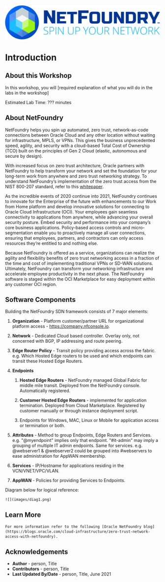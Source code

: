 
![](images/NFWhiteBG.jpg)

# Introduction 

## About this Workshop

In this workshop, you will [required explanation of what you will do in the labs in the workshop]

Estimated Lab Time: ??? minutes
    
## About NetFoundry    
NetFoundry helps you spin up automated, zero trust, network-as-code connections between Oracle Cloud and any other location without waiting for infrastructure, MPLS, or VPNs. This gives the business unprecedented speed, agility, and security with a cloud-based Total Cost of Ownership (TCO) built on the principles of Gen 2 Cloud (elastic, autonomous and secure by design).

With increased focus on zero trust architecture, Oracle partners with NetFoundry to help transform your network and set the foundation for your long-term work from anywhere and zero trust networking strategy. To understand NetFoundry’s implementation of the zero trust access from the NIST 800-207 standard, refer to this [whitepaper](https://netfoundry.io/resources/netfoundry-and-nist-white-paper/).

As the incredible events of 2020 continue into 2021, NetFoundry continues to innovate for the Enterprise of the future with enhancements to our Work from Home platform and develop innovative solutions for connecting to Oracle Cloud Infrastructure (OCI). Your employees gain seamless connectivity to applications from anywhere, while advancing your overall security posture. Embed security and performance into your company’s core business applications. Policy-based access controls and micro-segmentation enable you to proactively manage all user connections, ensuring that employees, partners, and contractors can only access resources they’re entitled to and nothing else.

Because NetFoundry is offered as a service, organizations can realize the agility and flexibility benefits of zero trust networking access in a fraction of the time and cost of implementing traditional VPNs or SD-WAN solutions. Ultimately, NetFoundry can transform your networking infrastructure and accelerate employee productivity in the next phase. The NetFoundry software is staged within the OCI Marketplace for easy deployment within any customer OCI region.

## Software Components

Building the NetFoundry SDN framework consists of 7 major elements:

1. **Organization** - Platform customer/partner URL for organizational platform access - https://company.nfconsole.io.

2. **Network** - Dedicated Cloud based controller. Overlay only, not concerned with BGP, IP addressing and route peering.

3. **Edge Router Policy** - Transit policy providing access across the fabric. e.g. Which Hosted Edge routers to be used and which endpoints can transit these Hosted Edge Routers.

4. **Endpoints**

    1. **Hosted Edge Routers** - NetFoundry managed Global Fabric for middle mile transit. Deployed from the NetFoundry console. Automatically registered.

    2. **Customer Hosted Edge Routers** - implemented for application termination. Deployed from Cloud Marketplace. Registered by customer manually or through instance deployment script.

    3. Endpoints for Windows, MAC, Linux or Mobile for application access or termination or both.

5. **Attributes** - Method to group Endpoints, Edge Routers and Services. e.g. "@myendpoint" implies only that endpoint. "#it-admin" may imply a grouping of multiple IT admin endpoints. Same for services. e.g. @webserver1 & @webserver2 could be grouped into #webservers to ease administration for AppWAN membership.

6. **Services** - IP/Hostname for applications residing in the VCN/VNET/VPC/VLAN.

7. **AppWAN** - Policies for providing Services to Endpoints.  

Diagram below for logical reference:

    ![](images/diag1.png)



## Learn More

    For more information refer to the following [Oracle NetFoundry blog](https://blogs.oracle.com/cloud-infrastructure/zero-trust-network-access-with-netfoundry).
    
 

## Acknowledgements

* **Author** - person, Title
* **Contributors** -  person, Title
* **Last Updated By/Date** - person, Title,  June 2021